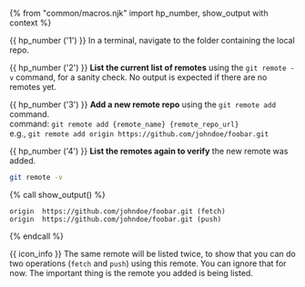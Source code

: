{% from "common/macros.njk" import hp_number, show_output with context %}

{{ hp_number ('1') }} In a terminal, navigate to the folder containing the local repo.

{{ hp_number ('2') }} **List the current list of remotes** using the `git remote -v` command, for a sanity check. No output is expected if there are no remotes yet.

{{ hp_number ('3') }} **Add a new remote repo** using the `git remote add` command.<br>
   command: `git remote add {remote_name} {remote_repo_url}`<br>
   e.g., `git remote add origin https://github.com/johndoe/foobar.git`

{{ hp_number ('4') }} **List the remotes again to verify** the new remote was added.

```bash {.no-line-numbers}
git remote -v
```
{% call show_output() %}
```{.no-line-numbers  highlight-lines="1['origin'],1['fetch'],2['origin'],2['push']"}
origin  https://github.com/johndoe/foobar.git (fetch)
origin  https://github.com/johndoe/foobar.git (push)
```
{% endcall %}

{{ icon_info }} The same remote will be listed twice, to show that you can do two operations (`fetch` and `push`) using this remote. You can ignore that for now. The important thing is the remote you added is being listed.

